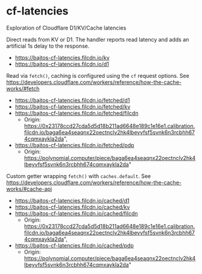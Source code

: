 # cf-latencies

Exploration of Cloudflare D1/KV/Cache latencies

Direct reads from KV or D1. The handler reports read latency and adds an artificial 1s delay to the response.

- https://bajtos-cf-latencies.filcdn.io/kv
- https://bajtos-cf-latencies.filcdn.io/d1

Read via `fetch()`, caching is configured using the `cf` request options.
See https://developers.cloudflare.com/workers/reference/how-the-cache-works/#fetch

- https://bajtos-cf-latencies.filcdn.io/fetched/d1
- https://bajtos-cf-latencies.filcdn.io/fetched/kv
- https://bajtos-cf-latencies.filcdn.io/fetched/filcdn
  - Origin: https://0x23178ccd27cda5d5d18b211ad6648e189c1e16e1.calibration.filcdn.io/baga6ea4seaqnx22oectnclv2hk4lbeyvfsf5svnk6n3rcbhh674cqmxaykla2da",
- https://bajtos-cf-latencies.filcdn.io/fetched/pdp
  - Origin: https://polynomial.computer/piece/baga6ea4seaqnx22oectnclv2hk4lbeyvfsf5svnk6n3rcbhh674cqmxaykla2da"

Custom getter wrapping `fetch()` with `caches.default`.
See https://developers.cloudflare.com/workers/reference/how-the-cache-works/#cache-api

- https://bajtos-cf-latencies.filcdn.io/cached/d1
- https://bajtos-cf-latencies.filcdn.io/cached/kv
- https://bajtos-cf-latencies.filcdn.io/cached/filcdn
  - Origin: https://0x23178ccd27cda5d5d18b211ad6648e189c1e16e1.calibration.filcdn.io/baga6ea4seaqnx22oectnclv2hk4lbeyvfsf5svnk6n3rcbhh674cqmxaykla2da",
- https://bajtos-cf-latencies.filcdn.io/cached/pdp
  - Origin: https://polynomial.computer/piece/baga6ea4seaqnx22oectnclv2hk4lbeyvfsf5svnk6n3rcbhh674cqmxaykla2da"
